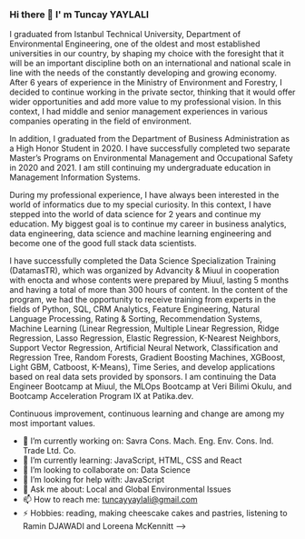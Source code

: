 ### Hi there 👋 I' m Tuncay YAYLALI

I graduated from Istanbul Technical University, Department of Environmental Engineering, one of the oldest and most established universities in our country, by shaping my choice with the foresight that it will be an important discipline both on an international and national scale in line with the needs of the constantly developing and growing economy. After 6 years of experience in the Ministry of Environment and Forestry, I decided to continue working in the private sector, thinking that it would offer wider opportunities and add more value to my professional vision. In this context, I had middle and senior management experiences in various companies operating in the field of environment. 

In addition, I graduated from the Department of Business Administration as a High Honor Student in 2020. I have successfully completed two separate Master’s Programs on Environmental Management and Occupational Safety in 2020 and 2021. I am still continuing my undergraduate education in Management Information Systems.

During my professional experience, I have always been interested in the world of informatics due to my special curiosity. In this context, I have stepped into the world of data science for 2 years and continue my education. My biggest goal is to continue my career in business analytics, data engineering, data science and machine learning engineering and become one of the good full stack data scientists.

I have successfully completed the Data Science Specialization Training (DatamasTR), which was organized by Advancity & Miuul in cooperation with enocta and whose contents were prepared by Miuul, lasting 5 months and having a total of more than 300 hours of content. In the content of the program, we had the opportunity to receive training from experts in the fields of Python, SQL, CRM Analytics, Feature Engineering, Natural Language Processing, Rating & Sorting, Recommendation Systems, Machine Learning (Linear Regression, Multiple Linear Regression, Ridge Regression, Lasso Regression, Elastic Regression, K-Nearest Neighbors, Support Vector Regression, Artificial Neural Network, Classification and Regression Tree, Random Forests, Gradient Boosting Machines, XGBoost, Light GBM, Catboost, K-Means), Time Series, and develop applications based on real data sets provided by sponsors. I am continuing the Data Engineer Bootcamp at Miuul, the MLOps Bootcamp at Veri Bilimi Okulu, and Bootcamp Acceleration Program IX at Patika.dev.

Continuous improvement, continuous learning and change are among my most important values.

- 🔭 I’m currently working on: Savra Cons. Mach. Eng. Env. Cons. Ind. Trade Ltd. Co.
- 🌱 I’m currently learning: JavaScript, HTML, CSS and React
- 👯 I’m looking to collaborate on: Data Science
- 🤔 I’m looking for help with: JavaScript
- 💬 Ask me about: Local and Global Environmental Issues
- 📫 How to reach me: tuncayyaylali@gmail.com 
- ⚡ Hobbies: reading, making cheescake cakes and pastries, listening to Ramin DJAWADI and Loreena McKennitt
-->
